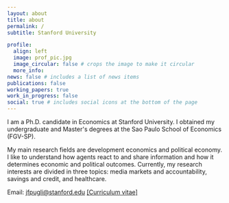 ```yaml
---
layout: about
title: about
permalink: /
subtitle: Stanford University

profile:
  align: left
  image: prof_pic.jpg
  image_circular: false # crops the image to make it circular
  more_info: 
news: false # includes a list of news items
publications: false
working_papers: true
work_in_progress: false
social: true # includes social icons at the bottom of the page
---
```


I am a Ph.D. candidate in Economics at Stanford University. I obtained my undergraduate and Master's degrees at the Sao Paulo School of Economics (FGV-SP).

My main research fields are development economics and political economy. I like to understand how agents react to and share information and how it determines economic and political outcomes. Currently, my research interests are divided in three topics: media markets and accountability, savings and credit, and healthcare.

Email: jfpugli@stanford.edu
<a href="{{ site.baseurl }}/assets/pdf/CV.pdf" target="_blank">[Curriculum vitae]</a>